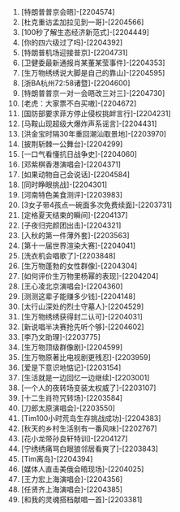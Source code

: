 
1. [特朗普普京会晤]-[2204574]
1. [杜克重访孟加拉见到一哥]-[2204566]
1. [100秒了解生态经济新范式]-[2204449]
1. [你的四六级过了吗]-[2204392]
1. [特朗普机场迎接普京]-[2204731]
1. [卫健委最新通报肖某董某莹事件]-[2204353]
1. [生万物绣绣说大脚是自己的靠山]-[2204595]
1. [浙BA杭州72:58诸暨]-[2204600]
1. [特朗普普京一对一会晤改三对三]-[2204730]
1. [老虎：大家票不白买嗷]-[2204672]
1. [国防部要求菲方停止侵权挑衅言行]-[2204231]
1. [马鞍山现超级大爆炸声系谣言]-[2204431]
1. [洪金宝时隔30年重回潮汕取景地]-[2203970]
1. [披荆斩棘一公舞台]-[2204299]
1. [一口气看懂抗日战争史]-[2204060]
1. [邓紫棋香港演唱会]-[2204371]
1. [如果动物自己会说话]-[2204584]
1. [同时睁眼挑战]-[2204301]
1. [河南特色美食测评]-[2203983]
1. [3女子带4孩点一碗面多次免费续面]-[2203731]
1. [定格夏天结束的瞬间]-[2204137]
1. [子夜归完颜团出击]-[2204321]
1. [入秋的第一件薄外套]-[2203563]
1. [第十一届世界渲染大赛]-[2204041]
1. [洗衣机会唱歌了]-[2203848]
1. [生万物蓬勃的女性群像]-[2204304]
1. [如何评价生万物里杨幂的表现]-[2204204]
1. [王心凌北京演唱会]-[2204360]
1. [测测这辈子能赚多少钱]-[2204148]
1. [太行山深处的烈士守墓人]-[2204529]
1. [生万物绣绣获得封二认可]-[2204031]
1. [新说唱半决赛抢先听个够]-[2204602]
1. [李乃文助理]-[2203775]
1. [生万物顶级群像剧]-[2204599]
1. [生万物原著比电视剧更残忍]-[2203959]
1. [爱是下意识地惦记]-[2203154]
1. [生活就是一边回忆一边继续]-[2203001]
1. [一个人的夜转场变装太权威了]-[2203107]
1. [十二生肖符咒转场]-[2203584]
1. [刀郎太原演唱会]-[2203550]
1. [Tim100小时荒岛生存挑战成功]-[2204383]
1. [秋天的乡村生活别有一番风味]-[2202767]
1. [花小龙带孙良轩特训]-[2204127]
1. [宁绣绣痛骂白眼狼邻居看爽了]-[2203843]
1. [Tim离岛]-[2204394]
1. [媒体人直击美俄会晤现场]-[2204025]
1. [王力宏上海演唱会]-[2204356]
1. [任贤齐上海演唱会]-[2204385]
1. [和我的灵魂搭档献唱一首]-[2203381]